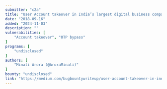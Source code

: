 ```yaml
---
submitter: "c2a"
title: "User Account takeover in India’s largest digital business company"
date: "2018-09-16"
added: "2024-11-03"
description: ""
vulnerabilities: [
    "Account takeover", "OTP bypass"
]
programs: [
    "undisclosed"
]
authors: [
    "Minali Arora (@AroraMinali)"
]
bounty: "undisclosed"
link: "https://medium.com/bugbountywriteup/user-account-takeover-in-indias-largest-digital-business-company-c7b6d61dadb9"
---
```




